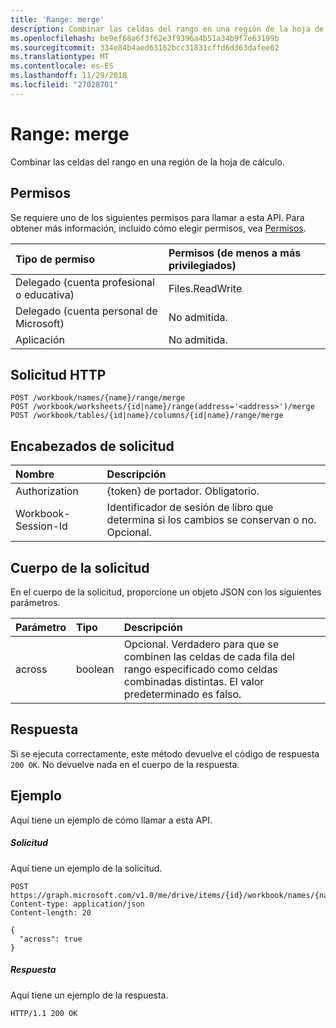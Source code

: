 ```yaml
---
title: 'Range: merge'
description: Combinar las celdas del rango en una región de la hoja de cálculo.
ms.openlocfilehash: be9ef68a6f3f62e3f9396a4b51a34b9f7e63199b
ms.sourcegitcommit: 334e84b4aed63162bcc31831cffd6d363dafee02
ms.translationtype: MT
ms.contentlocale: es-ES
ms.lasthandoff: 11/29/2018
ms.locfileid: "27028701"
---
```

# <a name="range-merge"></a>Range: merge

Combinar las celdas del rango en una región de la hoja de cálculo.
## <a name="permissions"></a>Permisos
Se requiere uno de los siguientes permisos para llamar a esta API. Para obtener más información, incluido cómo elegir permisos, vea [Permisos](/graph/permissions-reference).

|Tipo de permiso      | Permisos (de menos a más privilegiados)              |
|:--------------------|:---------------------------------------------------------|
|Delegado (cuenta profesional o educativa) | Files.ReadWrite    |
|Delegado (cuenta personal de Microsoft) | No admitida.    |
|Aplicación | No admitida. |

## <a name="http-request"></a>Solicitud HTTP
<!-- { "blockType": "ignored" } -->
```http
POST /workbook/names/{name}/range/merge
POST /workbook/worksheets/{id|name}/range(address='<address>')/merge
POST /workbook/tables/{id|name}/columns/{id|name}/range/merge

```
## <a name="request-headers"></a>Encabezados de solicitud
| Nombre       | Descripción|
|:---------------|:----------|
| Authorization  | {token} de portador. Obligatorio. |
| Workbook-Session-Id  | Identificador de sesión de libro que determina si los cambios se conservan o no. Opcional.|

## <a name="request-body"></a>Cuerpo de la solicitud
En el cuerpo de la solicitud, proporcione un objeto JSON con los siguientes parámetros.

| Parámetro    | Tipo   |Descripción|
|:---------------|:--------|:----------|
|across|boolean|Opcional. Verdadero para que se combinen las celdas de cada fila del rango especificado como celdas combinadas distintas. El valor predeterminado es falso.|

## <a name="response"></a>Respuesta

Si se ejecuta correctamente, este método devuelve el código de respuesta `200 OK`. No devuelve nada en el cuerpo de la respuesta.

## <a name="example"></a>Ejemplo
Aquí tiene un ejemplo de cómo llamar a esta API.
##### <a name="request"></a>Solicitud
Aquí tiene un ejemplo de la solicitud.
<!-- {
  "blockType": "request",
  "name": "range_merge"
}-->
```http
POST https://graph.microsoft.com/v1.0/me/drive/items/{id}/workbook/names/{name}/range/merge
Content-type: application/json
Content-length: 20

{
  "across": true
}
```

##### <a name="response"></a>Respuesta
Aquí tiene un ejemplo de la respuesta. 
<!-- {
  "blockType": "response"
} -->
```http
HTTP/1.1 200 OK
```

<!-- uuid: 8fcb5dbc-d5aa-4681-8e31-b001d5168d79
2015-10-25 14:57:30 UTC -->
<!-- {
  "type": "#page.annotation",
  "description": "Range: merge",
  "keywords": "",
  "section": "documentation",
  "tocPath": ""
}-->